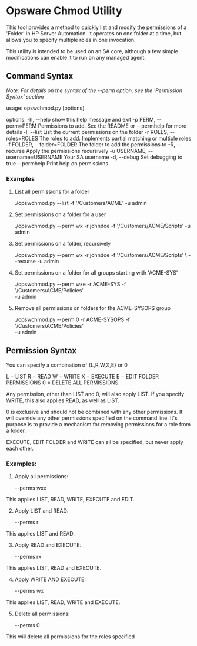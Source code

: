Opsware Chmod Utility
=====================

This tool provides a method to quickly list and modify the permissions
of a 'Folder' in HP Server Automation.  It operates on one folder at a time,
but allows you to specify multiple roles in one invocation.

This utility is intended to be used on an SA core, although a few
simple modifications can enable it to run on any managed agent.

Command Syntax
---------------------

*Note: For details on the syntax of the --perm option, see the 'Permission
Syntax' section*

usage: opswchmod.py [options]

options:
  -h, --help            show this help message and exit
  -p PERM, --perm=PERM  Permissions to add. See the README or --permhelp for
                        more details
  -l, --list            List the current permissions on the folder
  -r ROLES, --roles=ROLES
                        The roles to add. Implements partial matching or
                        multiple roles
  -f FOLDER, --folder=FOLDER
                        The folder to add the permissions to
  -R, --recurse         Apply the permissions recursively
  -u USERNAME, --username=USERNAME
                        Your SA username
  -d, --debug           Set debugging to true
  --permhelp            Print help on permissions

### Examples

1. List all permissions for a folder

    ./opswchmod.py --list -f '/Customers/ACME' -u admin

2. Set permissions on a folder for a user

    ./opswchmod.py --perm wx -r johndoe -f '/Customers/ACME/Scripts' -u admin

3. Set permissions on a folder, recursively

    ./opswchmod.py --perm wx -r johndoe -f '/Customers/ACME/Scripts' \ 
    --recurse -u admin

4. Set permissions on a folder for all groups starting with 'ACME-SYS'

    ./opswchmod.py --perm wxe -r ACME-SYS -f '/Customers/ACME/Policies' \
    -u admin

5. Remove all permissions on folders for the ACME-SYSOPS group

    ./opswchmod.py --perm 0 -r ACME-SYSOPS -f '/Customers/ACME/Policies' \
    -u admin


Permission Syntax
---------------------

You can specify a combination of {L,R,W,X,E} or 0

L   = LIST
R   = READ
W   = WRITE
X   = EXECUTE
E   = EDIT FOLDER PERMISSIONS
0   = DELETE ALL PERMISSIONS

Any permission, other than LIST and 0, will also apply LIST.  If you specify
WRITE, this also applies READ, as well as LIST.

0 is exclusive and should not be combined with any other permissions.  It will
override any other permissions specified on the command line.  It's purpose is
to provide a mechanism for removing permissions for a role from a folder.

EXECUTE, EDIT FOLDER and WRITE can all be specified, but never apply 
each other.

### Examples:

1. Apply all permissions:

    --perms wxe

This applies LIST, READ, WRITE, EXECUTE and EDIT.

2. Apply LIST and READ:
    
    --perms r

This applies LIST and READ.

3. Apply READ and EXECUTE:

    --perms rx

This applies LIST, READ and EXECUTE.

4. Apply WRITE AND EXECUTE:

    --perms wx

This applies LIST, READ, WRITE and EXECUTE.

5. Delete all permissions:

    --perms 0

This will delete all permissions for the roles specified
